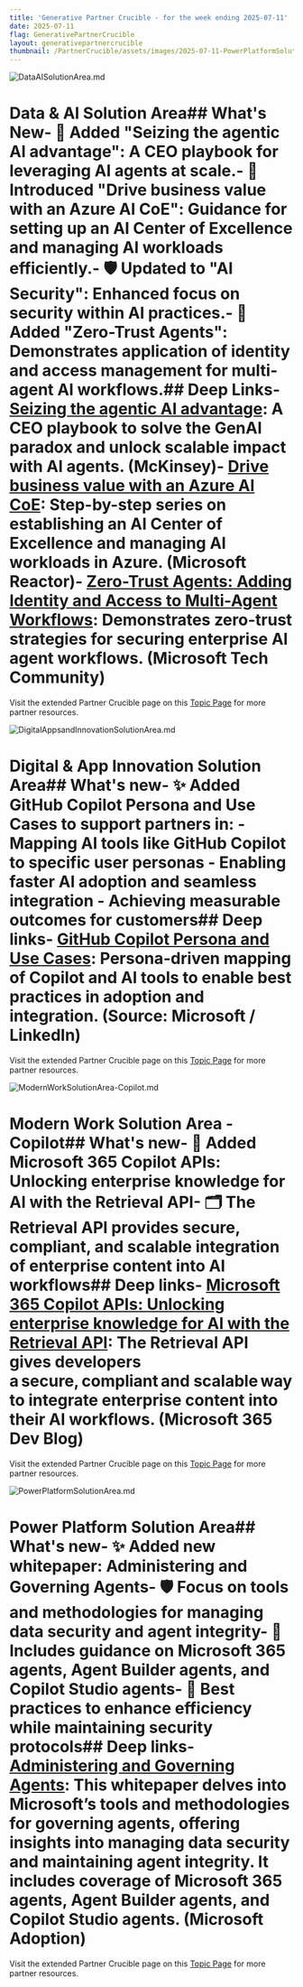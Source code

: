 ```yaml
---
title: 'Generative Partner Crucible - for the week ending 2025-07-11'
date: 2025-07-11
flag: GenerativePartnerCrucible
layout: generativepartnercrucible
thumbnail: /PartnerCrucible/assets/images/2025-07-11-PowerPlatformSolutionArea.md-image.png
---
```

![ DataAISolutionArea.md ]( /PartnerCrucible/assets/images/2025-07-11-DataAISolutionArea.md-image.png )
# Data & AI Solution Area## What's New- 🚀 Added "Seizing the agentic AI advantage": A CEO playbook for leveraging AI agents at scale.- 🏢 Introduced "Drive business value with an Azure AI CoE": Guidance for setting up an AI Center of Excellence and managing AI workloads efficiently.- 🛡️ Updated to "AI Security": Enhanced focus on security within AI practices.- 🔐 Added "Zero-Trust Agents": Demonstrates application of identity and access management for multi-agent AI workflows.## Deep Links- [Seizing the agentic AI advantage](https://www.mckinsey.com/capabilities/quantumblack/our-insights/seizing-the-agentic-ai-advantage): A CEO playbook to solve the GenAI paradox and unlock scalable impact with AI agents. (McKinsey)- [Drive business value with an Azure AI CoE](https://developer.microsoft.com/en-us/reactor/series/S-1536/?wt.mc_id=youtube_S-1536_organicsocial_reactor): Step-by-step series on establishing an AI Center of Excellence and managing AI workloads in Azure. (Microsoft Reactor)- [Zero-Trust Agents: Adding Identity and Access to Multi-Agent Workflows](https://techcommunity.microsoft.com/blog/azure-ai-services-blog/zero-trust-agents-adding-identity-and-access-to-multi-agent-workflows/4427790): Demonstrates zero-trust strategies for securing enterprise AI agent workflows. (Microsoft Tech Community)

Visit the extended Partner Crucible page on this [Topic Page](https://lagimik.github.io/PartnerCrucible/DataAISolutionArea) for more partner resources.

![ DigitalAppsandInnovationSolutionArea.md ]( /PartnerCrucible/assets/images/2025-07-11-DigitalAppsandInnovationSolutionArea.md-image.png )
# Digital & App Innovation Solution Area## What's new- ✨ Added GitHub Copilot Persona and Use Cases to support partners in: - Mapping AI tools like GitHub Copilot to specific user personas - Enabling faster AI adoption and seamless integration - Achieving measurable outcomes for customers## Deep links- [GitHub Copilot Persona and Use Cases](https://www.linkedin.com/posts/slecalvez_developerexperience-aitools-productivity-activity-7343729801599381504-c0os/?utm_source=share&utm_medium=member_desktop&rcm=ACoAAAAuhUABpdpzK9SzuOG85oyUVHBGdeovPXU): Persona-driven mapping of Copilot and AI tools to enable best practices in adoption and integration. (Source: Microsoft / LinkedIn)

Visit the extended Partner Crucible page on this [Topic Page](https://lagimik.github.io/PartnerCrucible/DigitalAppsandInnovationSolutionArea) for more partner resources.

![ ModernWorkSolutionArea-Copilot.md ]( /PartnerCrucible/assets/images/2025-07-11-ModernWorkSolutionArea-Copilot.md-image.png )
# Modern Work Solution Area - Copilot## What's new- 🚀 Added Microsoft 365 Copilot APIs: Unlocking enterprise knowledge for AI with the Retrieval API- 🗂️ The Retrieval API provides secure, compliant, and scalable integration of enterprise content into AI workflows## Deep links- [Microsoft 365 Copilot APIs: Unlocking enterprise knowledge for AI with the Retrieval API](https://devblogs.microsoft.com/microsoft365dev/microsoft-365-copilot-apis-unlocking-enterprise-knowledge-for-ai-with-the-retrieval-api/): The Retrieval API gives developers a secure, compliant and scalable way to integrate enterprise content into their AI workflows. (Microsoft 365 Dev Blog)

Visit the extended Partner Crucible page on this [Topic Page](https://lagimik.github.io/PartnerCrucible/ModernWorkSolutionArea-Copilot) for more partner resources.

![ PowerPlatformSolutionArea.md ]( /PartnerCrucible/assets/images/2025-07-11-PowerPlatformSolutionArea.md-image.png )
# Power Platform Solution Area## What's new- ✨ Added new whitepaper: **Administering and Governing Agents**- 🛡️ Focus on tools and methodologies for managing data security and agent integrity- 🤖 Includes guidance on Microsoft 365 agents, Agent Builder agents, and Copilot Studio agents- 🎯 Best practices to enhance efficiency while maintaining security protocols## Deep links- [Administering and Governing Agents](https://adoption.microsoft.com/files/copilot-studio/Agent-governance-whitepaper.pdf): This whitepaper delves into Microsoft’s tools and methodologies for governing agents, offering insights into managing data security and maintaining agent integrity. It includes coverage of Microsoft 365 agents, Agent Builder agents, and Copilot Studio agents. (Microsoft Adoption)

Visit the extended Partner Crucible page on this [Topic Page](https://lagimik.github.io/PartnerCrucible/PowerPlatformSolutionArea) for more partner resources.

